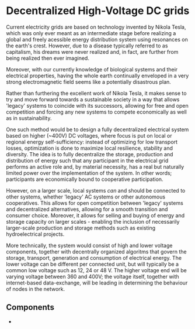 # Decentralized High-Voltage DC grids
Current electricity grids are based on technology invented by Nikola Tesla, which was only ever meant as an intermediate stage before realizing a global and freely acessible energy distribution system using resonances on the earth's crest. However, due to a disease typically referred to as capitalism, his dreams were never realized and, in fact, are further from being realized then ever imagined.

Moreover, with our currently knowledge of biological systems and their electrical properties, having the whole earth continually enveloped in a very strong electromagnetic field seems like a potentially disastrous plan.

Rather than furthering the excellent work of Nikola Tesla, it makes sense to try and move forward towards a sustainable society in a way that allows 'legacy' systems to coincide with its successors, allowing for free and open competition and forcing any new systems to compete economically as well as in sustainability.

One such method would be to design a fully decentralized electrical system based on higher (~400V) DC voltages, where focus is put on local or regional energy self-sufficiency: instead of optimizing for low transport losses, optimization is done to maximize local resilience, stability and diversity. The idea is to fully decentralize the storage, production and distribution of energy such that any participant in the electrical grid performs an active role and, by material necessity, has a real but naturally limited power over the implementation of the system. In other words; participants are economically bound to cooperative participation.

However, on a larger scale, local systems *can* and should be connected to other systems, whether 'legacy' AC systems or other autonomous cooperatives. This allows for open competition between 'legacy' systems and decentralized alternatives, allowing for a smooth transition and consumer choice. Moreover, it allows for selling and buying of energy and storage capacity on larger scales - enabling the inclusion of necessarily larger-scale production and storage methods such as existing hydroelectrical projects.

More technically, the system would consist of high and lower voltage components, together with decentrally organized algoritms that govern the storage, transport, generation and consumption of electrical energy. The lower voltage can be different per connected unit, but will typically be a common low voltage such as 12, 24 or 48 V. The higher voltage end will be varying voltage between 360 and 400V; the voltage itself, together with internet-based data-exchange, will be leading in determining the behaviour of nodes in the network.

## Components
* 
